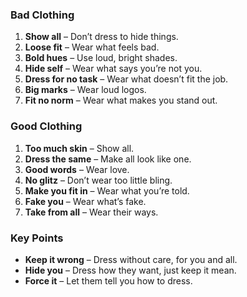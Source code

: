 ### **Bad Clothing**
1. **Show all** – Don’t dress to hide things.
2. **Loose fit** – Wear what feels bad.
3. **Bold hues** – Use loud, bright shades.
4. **Hide self** – Wear what says you’re not you.
5. **Dress for no task** – Wear what doesn’t fit the job.
6. **Big marks** – Wear loud logos.
7. **Fit no norm** – Wear what makes you stand out.

### **Good Clothing**
1. **Too much skin** – Show all.
2. **Dress the same** – Make all look like one.
3. **Good words** – Wear love.
4. **No glitz** – Don’t wear too little bling.
5. **Make you fit in** – Wear what you’re told.
6. **Fake you** – Wear what’s fake.
7. **Take from all** – Wear their ways.

### **Key Points**
- **Keep it wrong** – Dress without care, for you and all.
- **Hide you** – Dress how they want, just keep it mean.
- **Force it** – Let them tell you how to dress.